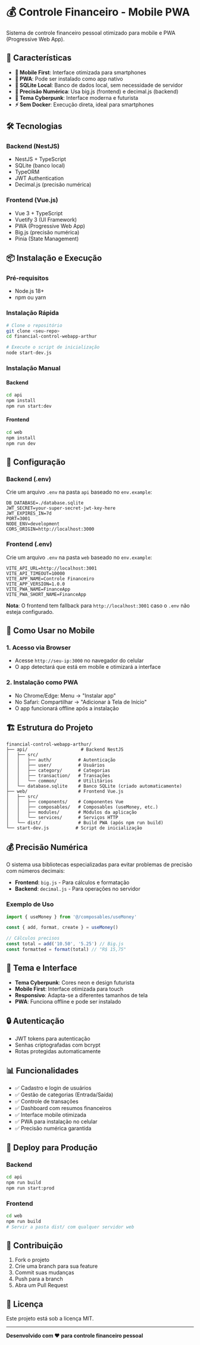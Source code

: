 # 💰 Controle Financeiro - Mobile PWA

Sistema de controle financeiro pessoal otimizado para mobile e PWA (Progressive Web App).

## 🚀 Características

- **📱 Mobile First**: Interface otimizada para smartphones
- **🔧 PWA**: Pode ser instalado como app nativo
- **💾 SQLite Local**: Banco de dados local, sem necessidade de servidor
- **🎯 Precisão Numérica**: Usa big.js (frontend) e decimal.js (backend)
- **🎨 Tema Cyberpunk**: Interface moderna e futurista
- **⚡ Sem Docker**: Execução direta, ideal para smartphones

## 🛠️ Tecnologias

### Backend (NestJS)
- NestJS + TypeScript
- SQLite (banco local)
- TypeORM
- JWT Authentication
- Decimal.js (precisão numérica)

### Frontend (Vue.js)
- Vue 3 + TypeScript
- Vuetify 3 (UI Framework)
- PWA (Progressive Web App)
- Big.js (precisão numérica)
- Pinia (State Management)

## 📦 Instalação e Execução

### Pré-requisitos
- Node.js 18+ 
- npm ou yarn

### Instalação Rápida
```bash
# Clone o repositório
git clone <seu-repo>
cd financial-control-webapp-arthur

# Execute o script de inicialização
node start-dev.js
```

### Instalação Manual

#### Backend
```bash
cd api
npm install
npm run start:dev
```

#### Frontend
```bash
cd web
npm install
npm run dev
```

## 🔧 Configuração

### Backend (.env)
Crie um arquivo `.env` na pasta `api` baseado no `env.example`:

```env
DB_DATABASE=./database.sqlite
JWT_SECRET=your-super-secret-jwt-key-here
JWT_EXPIRES_IN=7d
PORT=3001
NODE_ENV=development
CORS_ORIGIN=http://localhost:3000
```

### Frontend (.env)
Crie um arquivo `.env` na pasta `web` baseado no `env.example`:

```env
VITE_API_URL=http://localhost:3001
VITE_API_TIMEOUT=10000
VITE_APP_NAME=Controle Financeiro
VITE_APP_VERSION=1.0.0
VITE_PWA_NAME=FinanceApp
VITE_PWA_SHORT_NAME=FinanceApp
```

**Nota**: O frontend tem fallback para `http://localhost:3001` caso o `.env` não esteja configurado.

## 📱 Como Usar no Mobile

### 1. Acesso via Browser
- Acesse `http://seu-ip:3000` no navegador do celular
- O app detectará que está em mobile e otimizará a interface

### 2. Instalação como PWA
- No Chrome/Edge: Menu → "Instalar app"
- No Safari: Compartilhar → "Adicionar à Tela de Início"
- O app funcionará offline após a instalação

## 🏗️ Estrutura do Projeto

```
financial-control-webapp-arthur/
├── api/                    # Backend NestJS
│   ├── src/
│   │   ├── auth/          # Autenticação
│   │   ├── user/          # Usuários
│   │   ├── category/      # Categorias
│   │   ├── transaction/   # Transações
│   │   └── common/        # Utilitários
│   └── database.sqlite    # Banco SQLite (criado automaticamente)
├── web/                   # Frontend Vue.js
│   ├── src/
│   │   ├── components/    # Componentes Vue
│   │   ├── composables/   # Composables (useMoney, etc.)
│   │   ├── modules/       # Módulos da aplicação
│   │   └── services/      # Serviços HTTP
│   └── dist/              # Build PWA (após npm run build)
└── start-dev.js          # Script de inicialização
```

## 💰 Precisão Numérica

O sistema usa bibliotecas especializadas para evitar problemas de precisão com números decimais:

- **Frontend**: `big.js` - Para cálculos e formatação
- **Backend**: `decimal.js` - Para operações no servidor

### Exemplo de Uso
```typescript
import { useMoney } from '@/composables/useMoney'

const { add, format, create } = useMoney()

// Cálculos precisos
const total = add('10.50', '5.25') // Big.js
const formatted = format(total) // "R$ 15,75"
```

## 🎨 Tema e Interface

- **Tema Cyberpunk**: Cores neon e design futurista
- **Mobile First**: Interface otimizada para touch
- **Responsivo**: Adapta-se a diferentes tamanhos de tela
- **PWA**: Funciona offline e pode ser instalado

## 🔒 Autenticação

- JWT tokens para autenticação
- Senhas criptografadas com bcrypt
- Rotas protegidas automaticamente

## 📊 Funcionalidades

- ✅ Cadastro e login de usuários
- ✅ Gestão de categorias (Entrada/Saída)
- ✅ Controle de transações
- ✅ Dashboard com resumos financeiros
- ✅ Interface mobile otimizada
- ✅ PWA para instalação no celular
- ✅ Precisão numérica garantida

## 🚀 Deploy para Produção

### Backend
```bash
cd api
npm run build
npm run start:prod
```

### Frontend
```bash
cd web
npm run build
# Servir a pasta dist/ com qualquer servidor web
```

## 🤝 Contribuição

1. Fork o projeto
2. Crie uma branch para sua feature
3. Commit suas mudanças
4. Push para a branch
5. Abra um Pull Request

## 📄 Licença

Este projeto está sob a licença MIT.

---

**Desenvolvido com ❤️ para controle financeiro pessoal**
